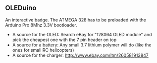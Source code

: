 OLEDuino
--------

An interactive badge. The ATMEGA 328 has to be preloaded with the Arduino Pro 8Mhz 3.3V bootloader.

* A source for the OLED: Search eBay for "128X64 OLED module" and pick the cheapest one with the 7 pin header on top
* A source for a battery: Any small 3.7 lithium polymer will do (like the ones for small RC helicopters)
* A source for the charger: http://www.ebay.com/itm/260581913847
